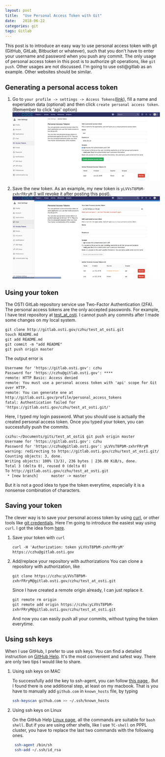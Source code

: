 ```yaml
---
layout: post
title:  "Use Personal Access Token with Git"
date:   2018-06-22
categories: git
tags: Gitlab
---
```


This post is to introduce an easy way to use personal access token with git (GitHub, GitLab, Bitbucket or whatever), such that you don't have to enter your username and password when you push any commit.
The only usage of personal access token in this post is to authorize git operations, like `git push`.
Other usages are not discussed.
I'm going to use osti@gitlab as an example.
Other websites should be similar.

## Generating a personal access token
1. Go to `your profile -> settings -> Access Tokens`([link](http://gitlab.osti.gov/profile/personal_access_tokens)), fill a name and experiation data (optional) and then click `create personal access token`. (Remember to click 'api' option)
![](/assets/images/post_20180622_1_01.jpg)

2. Save the new token. As an example, my new token is `yLVVsT8PbM-zxhrFRryM` (I will revoke it after posting this post).
![](/assets/images/post_20180622_1_02.jpg)

## Using your token
The OSTI GitLab repository service use Two-Factor Authentication (2FA).
The personal access tokens are the only accepted passwords.
For example, I have test repository at [test_at_osti](https://gitlab.osti.gov/czhu/test_at_osti).
I cannot push any commits after I made some changes on my local system.

```
git clone http://gitlab.osti.gov/czhu/test_at_osti.git
touch README.md
git add README.md
git commit -m "add README"
git push origin master
```

The output error is

```
Username for 'https://gitlab.osti.gov': czhu
Password for 'https://czhu@gitlab.osti.gov': ****
remote: HTTP Basic: Access denied
remote: You must use a personal access token with 'api' scope for Git over HTTP.
remote: You can generate one at http://gitlab.osti.gov/profile/personal_access_tokens
fatal: Authentication failed for 'https://gitlab.osti.gov/czhu/test_at_osti.git/'
```

Here, I typed my login password.
What you should use is actually the created personal access token.
Once you typed your token, you can successfully push the commits.

```
cxzhu:~/Documents/gits/test_at_osti$ git push origin master
Username for 'https://gitlab.osti.gov': czhu
Password for 'https://czhu@gitlab.osti.gov': yLVVsT8PbM-zxhrFRryM
warning: redirecting to https://gitlab.osti.gov/czhu/test_at_osti.git/
Counting objects: 3, done.
Writing objects: 100% (3/3), 236 bytes | 236.00 KiB/s, done.
Total 3 (delta 0), reused 0 (delta 0)
To http://gitlab.osti.gov/czhu/test_at_osti.git
 * [new branch]      master -> master
```

But it is not a good idea to type the token everytime, especially it is a nonsense combination of characters.

## Saving your token
The clever way is to save your personal access token by using [curl](https://curl.haxx.se/), or other tools like [git credentials](https://git-scm.com/docs/gitcredentials).
Here I'm going to introduce the easiest way using `curl`.
I got the idea from [here](https://stackoverflow.com/questions/18935539/authenticate-with-github-using-token).

1. Save your token with `curl`

   ```
   curl -H 'Authorization: token yLVVsT8PbM-zxhrFRryM' https://czhu@gitlab.osti.gov
   ```

2. Add/replace your repository with authorizations
   You can clone a repository with authorization, like
   
   ```
   git clone https://czhu:yLVVsT8PbM-zxhrFRryM@gitlab.osti.gov/czhu/test_at_osti.git
   ```
   
   Since I have created a remote origin already, I can just replace it.
   
   ```
   git remote rm origin
   git remote add origin https://czhu:yLVVsT8PbM-zxhrFRryM@gitlab.osti.gov/czhu/test_at_osti.git
   ```
   
   And now you can easily push all your commits, without typing the token everytime.

## Using ssh keys
When I use GitHub, I prefer to use ssh keys. 
You can find a detailed instruction on [GitHub Help](https://help.github.com/articles/connecting-to-github-with-ssh/). 
It's the most convenient and safest way. 
There are only two tips I would like to share.

1. Using ssh keys on MAC
   
   To successfully add the key to ssh-agent, you can follow [this page ](https://help.github.com/articles/generating-a-new-ssh-key-and-adding-it-to-the-ssh-agent/). 
   But I found there is one additional step, at least on my macbook.
   That is you have to manually add `github.com` in `known_hosts` file, by typing
   
   ```bash
   ssh-keyscan github.com >> ~/.ssh/known_hosts
   ```
   
2. Using ssh keys on Linux
   
   On the GitHub Help [Linux page](https://help.github.com/articles/generating-a-new-ssh-key-and-adding-it-to-the-ssh-agent/#platform-linux), all the commands are suitable for `bash shell`.
   But if you are using other shells, like I use `TC-shell` on PPPL cluster, you have to replace the last two commands with the following ones.
   
   ```bash
    ssh-agent /bin/sh
    ssh-add ~/.ssh/id_rsa
   ```
   

